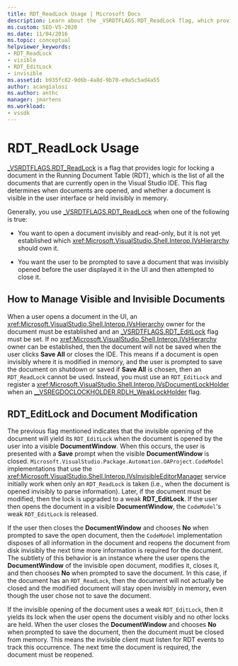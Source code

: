 ```yaml
---
title: RDT_ReadLock Usage | Microsoft Docs
description: Learn about the _VSRDTFLAGS.RDT_ReadLock flag, which provides logic for locking a document in the Running Document Table.
ms.custom: SEO-VS-2020
ms.date: 11/04/2016
ms.topic: conceptual
helpviewer_keywords:
- RDT_ReadLock
- visible
- RDT_EditLock
- invisible
ms.assetid: b935fc82-9d6b-4a8d-9b70-e9a5c5ad4a55
author: acangialosi
ms.author: anthc
manager: jmartens
ms.workload:
- vssdk
---
```

# RDT_ReadLock Usage

[_VSRDTFLAGS.RDT_ReadLock](<xref:Microsoft.VisualStudio.Shell.Interop._VSRDTFLAGS.RDT_ReadLock>) is a flag that provides logic for locking a document in the Running Document Table (RDT), which is the list of all the documents that are currently open in the Visual Studio IDE. This flag determines when documents are opened, and whether a document is visible in the user interface or held invisibly in memory.

Generally, you use [_VSRDTFLAGS.RDT_ReadLock](<xref:Microsoft.VisualStudio.Shell.Interop._VSRDTFLAGS.RDT_ReadLock>) when one of the following is true:

- You want to open a document invisibly and read-only, but it is not yet established which <xref:Microsoft.VisualStudio.Shell.Interop.IVsHierarchy> should own it.

- You want the user to be prompted to save a document that was invisibly opened before the user displayed it in the UI and then attempted to close it.

## How to Manage Visible and Invisible Documents

When a user opens a document in the UI, an <xref:Microsoft.VisualStudio.Shell.Interop.IVsHierarchy> owner for the document must be established and an [_VSRDTFLAGS.RDT_EditLock](<xref:Microsoft.VisualStudio.Shell.Interop._VSRDTFLAGS.RDT_EditLock>) flag must be set. If no <xref:Microsoft.VisualStudio.Shell.Interop.IVsHierarchy> owner can be established, then the document will not be saved when the user clicks **Save All** or closes the IDE. This means if a document is open invisibly where it is modified in memory, and the user is prompted to save the document on shutdown or saved if **Save All** is chosen, then an `RDT_ReadLock` cannot be used. Instead, you must use an `RDT_EditLock` and register a <xref:Microsoft.VisualStudio.Shell.Interop.IVsDocumentLockHolder> when an [__VSREGDOCLOCKHOLDER.RDLH_WeakLockHolder](<xref:Microsoft.VisualStudio.Shell.Interop.__VSREGDOCLOCKHOLDER.RDLH_WeakLockHolder>) flag.

## RDT_EditLock and Document Modification

The previous flag mentioned indicates that the invisible opening of the document will yield its `RDT_EditLock` when the document is opened by the user into a visible **DocumentWindow**. When this occurs, the user is presented with a **Save** prompt when the visible **DocumentWindow** is closed. `Microsoft.VisualStudio.Package.Automation.OAProject.CodeModel` implementations that use the <xref:Microsoft.VisualStudio.Shell.Interop.IVsInvisibleEditorManager> service initially work when only an `RDT_ReadLock` is taken (i.e., when the document is opened invisibly to parse information). Later, if the document must be modified, then the lock is upgraded to a weak **RDT_EditLock**. If the user then opens the document in a visible **DocumentWindow**, the `CodeModel`'s weak `RDT_EditLock` is released.

If the user then closes the **DocumentWindow** and chooses **No** when prompted to save the open document, then the `CodeModel` implementation disposes of all information in the document and reopens the document from disk invisibly the next time more information is required for the document. The subtlety of this behavior is an instance where the user opens the **DocumentWindow** of the invisible open document, modifies it, closes it, and then chooses **No** when prompted to save the document. In this case, if the document has an `RDT_ReadLock`, then the document will not actually be closed and the modified document will stay open invisibly in memory, even though the user chose not to save the document.

If the invisible opening of the document uses a weak `RDT_EditLock`, then it yields its lock when the user opens the document visibly and no other locks are held. When the user closes the **DocumentWindow** and chooses **No** when prompted to save the document, then the document must be closed from memory. This means the invisible client must listen for RDT events to track this occurrence. The next time the document is required, the document must be reopened.

